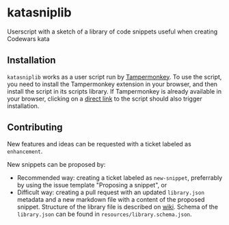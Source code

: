 # katasniplib
Userscript with a sketch of a library of code snippets useful when creating Codewars kata

## Installation

`katasniplib` works as a user script run by [Tampermonkey](https://www.tampermonkey.net). To use the script, you need to install the Tampermonkey extension in your browser, and then install the script in its scripts library. If Tampermonkey is already available in your browser, clicking on a [direct link](https://github.com/hobovsky/katasniplib/raw/main/src/katasniplib.user.js) to the script should also trigger installation.

## Contributing

New features and ideas can be requested with a ticket labeled as `enhancement`.

New snippets can be proposed by:
- Recommended way: creating a ticket labeled as `new-snippet`, preferrably by using the issue template "Proposing a snippet", or
- Difficult way: creating a pull request with an updated `library.json` metadata and a new markdown file with a content of the proposed snippet. Structure of the library file is described on [wiki](https://github.com/hobovsky/katasniplib/wiki/Structure-of-the-library-file). Schema of the `library.json` can be found in `resources/library.schema.json`.
